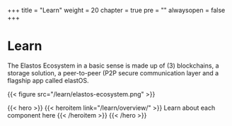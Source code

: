 
+++
title = "Learn"
weight = 20
chapter = true
pre = ""
alwaysopen = false
+++

# Learn

The Elastos Ecosystem in a basic sense is made up of (3) blockchains, 
a storage solution, a peer-to-peer (P2P secure communication layer and a flagship app called elastOS.

{{< figure src="/learn/elastos-ecosystem.png" >}} 

{{< hero >}}
    {{< heroitem link="/learn/overview/" >}}
        Learn about each component here
    {{< /heroitem >}}
{{< /hero >}}
